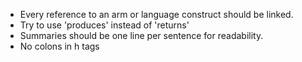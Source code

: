 - Every reference to an arm or language construct should be linked.
- Try to use 'produces' instead of 'returns'
- Summaries should be one line per sentence for readability.
- No colons in h tags